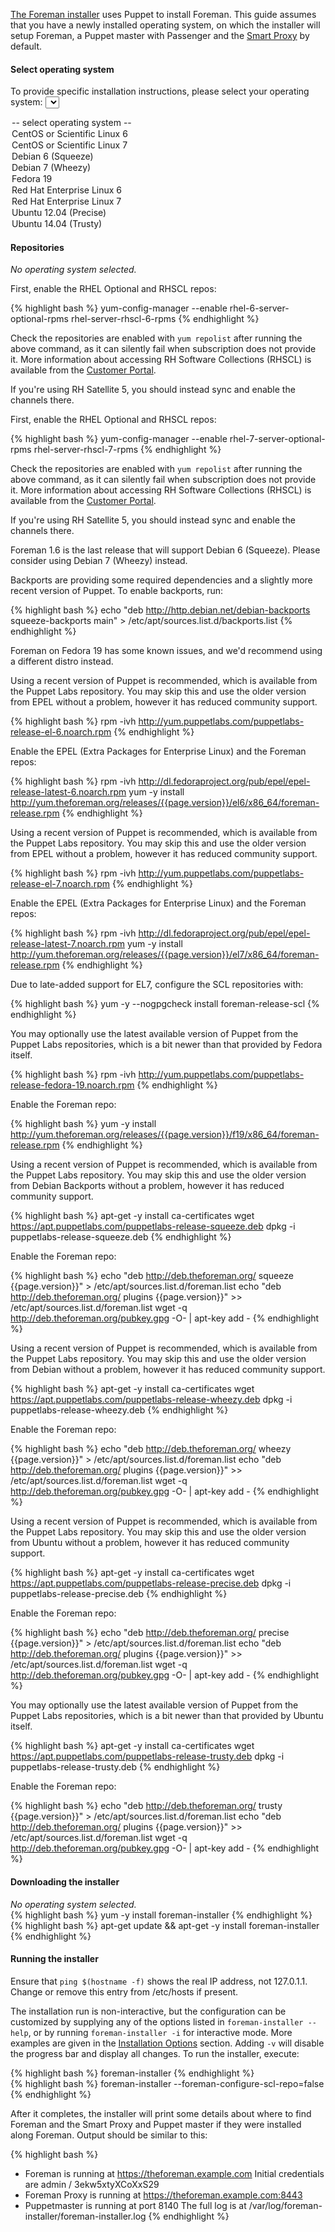 [The Foreman installer](/manuals/{{page.version}}/index.html#3.2ForemanInstaller) uses Puppet to install Foreman. This guide assumes that you have a newly installed operating system, on which the installer will setup Foreman, a Puppet master with Passenger and the [Smart Proxy](/manuals/{{page.version}}/index.html#4.3SmartProxies) by default.

#### Select operating system

<script type="text/javascript">
function update_quickstart_os(select) {
  var os = select.value;
  $(".quickstart_os").hide();
  if (os && os != 'none') {
    $(".quickstart_os_"+os).show();
  } else {
    $(".quickstart_os_none").show();
  }
}
</script>

To provide specific installation instructions, please select your operating system:
<select onChange="update_quickstart_os(this);">
  <option value="none">-- select operating system --</option>
  <option value="el6">CentOS or Scientific Linux 6</option>
  <option value="el7">CentOS or Scientific Linux 7</option>
  <option value="debian6">Debian 6 (Squeeze)</option>
  <option value="debian7">Debian 7 (Wheezy)</option>
  <option value="fedora19">Fedora 19</option>
  <option value="rhel6">Red Hat Enterprise Linux 6</option>
  <option value="rhel7">Red Hat Enterprise Linux 7</option>
  <option value="ubuntu1204">Ubuntu 12.04 (Precise)</option>
  <option value="ubuntu1404">Ubuntu 14.04 (Trusty)</option>
</select>

#### Repositories

<div class="quickstart_os quickstart_os_none">
  <i>No operating system selected.</i>
</div>

<div class="quickstart_os quickstart_os_rhel6">
  <p>First, enable the RHEL Optional and RHSCL repos:</p>

{% highlight bash %}
yum-config-manager --enable rhel-6-server-optional-rpms rhel-server-rhscl-6-rpms
{% endhighlight %}

  <p>
    Check the repositories are enabled with <code>yum repolist</code> after running the above command, as it can silently fail when subscription does not provide it.
    More information about accessing RH Software Collections (RHSCL) is available from the <a href="https://access.redhat.com/solutions/472793">Customer Portal</a>.
  </p>

  <p>If you're using RH Satellite 5, you should instead sync and enable the channels there.</p>
</div>

<div class="quickstart_os quickstart_os_rhel7">
  <p>First, enable the RHEL Optional and RHSCL repos:</p>

{% highlight bash %}
yum-config-manager --enable rhel-7-server-optional-rpms rhel-server-rhscl-7-rpms
{% endhighlight %}

  <p>
    Check the repositories are enabled with <code>yum repolist</code> after running the above command, as it can silently fail when subscription does not provide it.
    More information about accessing RH Software Collections (RHSCL) is available from the <a href="https://access.redhat.com/solutions/472793">Customer Portal</a>.
  </p>

  <p>If you're using RH Satellite 5, you should instead sync and enable the channels there.</p>
</div>

<div class="quickstart_os quickstart_os_debian6">
  <div class="alert alert-info">
    Foreman 1.6 is the last release that will support Debian 6 (Squeeze).  Please consider using Debian 7 (Wheezy) instead.
  </div>

  <p>Backports are providing some required dependencies and a slightly more recent version of Puppet. To enable backports, run:</p>

{% highlight bash %}
echo "deb http://http.debian.net/debian-backports squeeze-backports main" > /etc/apt/sources.list.d/backports.list
{% endhighlight %}
</div>

<div class="quickstart_os quickstart_os_fedora19 alert alert-info">
  Foreman on Fedora 19 has some known issues, and we'd recommend using a different distro instead.
</div>

<div class="quickstart_os quickstart_os_rhel6 quickstart_os_el6">
  <p>
    Using a recent version of Puppet is recommended, which is available from the Puppet Labs repository.
    You may skip this and use the older version from EPEL without a problem, however it has reduced community support.
  </p>

{% highlight bash %}
rpm -ivh http://yum.puppetlabs.com/puppetlabs-release-el-6.noarch.rpm
{% endhighlight %}

  <p>Enable the EPEL (Extra Packages for Enterprise Linux) and the Foreman repos:</p>

{% highlight bash %}
rpm -ivh http://dl.fedoraproject.org/pub/epel/epel-release-latest-6.noarch.rpm
yum -y install http://yum.theforeman.org/releases/{{page.version}}/el6/x86_64/foreman-release.rpm
{% endhighlight %}
</div>

<div class="quickstart_os quickstart_os_rhel7 quickstart_os_el7">
  <p>
    Using a recent version of Puppet is recommended, which is available from the Puppet Labs repository.
    You may skip this and use the older version from EPEL without a problem, however it has reduced community support.
  </p>

{% highlight bash %}
rpm -ivh http://yum.puppetlabs.com/puppetlabs-release-el-7.noarch.rpm
{% endhighlight %}

  <p>Enable the EPEL (Extra Packages for Enterprise Linux) and the Foreman repos:</p>

{% highlight bash %}
rpm -ivh http://dl.fedoraproject.org/pub/epel/epel-release-latest-7.noarch.rpm
yum -y install http://yum.theforeman.org/releases/{{page.version}}/el7/x86_64/foreman-release.rpm
{% endhighlight %}
</div>

<div class="quickstart_os quickstart_os_el7">
  <p>Due to late-added support for EL7, configure the SCL repositories with:</p>

{% highlight bash %}
yum -y --nogpgcheck install foreman-release-scl
{% endhighlight %}
</div>

<div class="quickstart_os quickstart_os_fedora19">
  <p>
    You may optionally use the latest available version of Puppet from the Puppet Labs repositories, which is
    a bit newer than that provided by Fedora itself.
  </p>

{% highlight bash %}
rpm -ivh http://yum.puppetlabs.com/puppetlabs-release-fedora-19.noarch.rpm
{% endhighlight %}

  <p>Enable the Foreman repo:</p>

{% highlight bash %}
yum -y install http://yum.theforeman.org/releases/{{page.version}}/f19/x86_64/foreman-release.rpm
{% endhighlight %}
</div>

<div class="quickstart_os quickstart_os_debian6">
  <p>
    Using a recent version of Puppet is recommended, which is available from the Puppet Labs repository.
    You may skip this and use the older version from Debian Backports without a problem, however it has reduced community support.
  </p>

{% highlight bash %}
apt-get -y install ca-certificates
wget https://apt.puppetlabs.com/puppetlabs-release-squeeze.deb
dpkg -i puppetlabs-release-squeeze.deb
{% endhighlight %}

  <p>Enable the Foreman repo:</p>

{% highlight bash %}
echo "deb http://deb.theforeman.org/ squeeze {{page.version}}" > /etc/apt/sources.list.d/foreman.list
echo "deb http://deb.theforeman.org/ plugins {{page.version}}" >> /etc/apt/sources.list.d/foreman.list
wget -q http://deb.theforeman.org/pubkey.gpg -O- | apt-key add -
{% endhighlight %}
</div>

<div class="quickstart_os quickstart_os_debian7">
  <p>
    Using a recent version of Puppet is recommended, which is available from the Puppet Labs repository.
    You may skip this and use the older version from Debian without a problem, however it has reduced community support.
  </p>

{% highlight bash %}
apt-get -y install ca-certificates
wget https://apt.puppetlabs.com/puppetlabs-release-wheezy.deb
dpkg -i puppetlabs-release-wheezy.deb
{% endhighlight %}

  <p>Enable the Foreman repo:</p>

{% highlight bash %}
echo "deb http://deb.theforeman.org/ wheezy {{page.version}}" > /etc/apt/sources.list.d/foreman.list
echo "deb http://deb.theforeman.org/ plugins {{page.version}}" >> /etc/apt/sources.list.d/foreman.list
wget -q http://deb.theforeman.org/pubkey.gpg -O- | apt-key add -
{% endhighlight %}
</div>

<div class="quickstart_os quickstart_os_ubuntu1204">
  <p>
    Using a recent version of Puppet is recommended, which is available from the Puppet Labs repository.
    You may skip this and use the older version from Ubuntu without a problem, however it has reduced community support.
  </p>

{% highlight bash %}
apt-get -y install ca-certificates
wget https://apt.puppetlabs.com/puppetlabs-release-precise.deb
dpkg -i puppetlabs-release-precise.deb
{% endhighlight %}

  <p>Enable the Foreman repo:</p>

{% highlight bash %}
echo "deb http://deb.theforeman.org/ precise {{page.version}}" > /etc/apt/sources.list.d/foreman.list
echo "deb http://deb.theforeman.org/ plugins {{page.version}}" >> /etc/apt/sources.list.d/foreman.list
wget -q http://deb.theforeman.org/pubkey.gpg -O- | apt-key add -
{% endhighlight %}
</div>

<div class="quickstart_os quickstart_os_ubuntu1404">
  <p>
    You may optionally use the latest available version of Puppet from the Puppet Labs repositories, which is
    a bit newer than that provided by Ubuntu itself.
  </p>

{% highlight bash %}
apt-get -y install ca-certificates
wget https://apt.puppetlabs.com/puppetlabs-release-trusty.deb
dpkg -i puppetlabs-release-trusty.deb
{% endhighlight %}

  <p>Enable the Foreman repo:</p>

{% highlight bash %}
echo "deb http://deb.theforeman.org/ trusty {{page.version}}" > /etc/apt/sources.list.d/foreman.list
echo "deb http://deb.theforeman.org/ plugins {{page.version}}" >> /etc/apt/sources.list.d/foreman.list
wget -q http://deb.theforeman.org/pubkey.gpg -O- | apt-key add -
{% endhighlight %}
</div>

#### Downloading the installer

<div class="quickstart_os quickstart_os_none">
  <i>No operating system selected.</i>
</div>

<div class="quickstart_os quickstart_os_rhel6 quickstart_os_el6 quickstart_os_rhel7 quickstart_os_el7 quickstart_os_fedora19">
{% highlight bash %}
yum -y install foreman-installer
{% endhighlight %}
</div>

<div class="quickstart_os quickstart_os_debian6 quickstart_os_debian7 quickstart_os_ubuntu1204 quickstart_os_ubuntu1404">
{% highlight bash %}
apt-get update && apt-get -y install foreman-installer
{% endhighlight %}
</div>

#### Running the installer

<div class="quickstart_os quickstart_os_ubuntu1204 quickstart_os_ubuntu1404 alert alert-info">
  Ensure that <code>ping $(hostname -f)</code> shows the real IP address, not 127.0.1.1.  Change or remove this entry from /etc/hosts if present.
</div>

The installation run is non-interactive, but the configuration can be customized by supplying any of the options listed in `foreman-installer --help`, or by running `foreman-installer -i` for interactive mode.  More examples are given in the [Installation Options](/manuals/{{page.version}}/index.html#3.2.2InstallerOptions) section.  Adding `-v` will disable the progress bar and display all changes.  To run the installer, execute:

<div class="quickstart_os quickstart_os_none quickstart_os_el6 quickstart_os_rhel6 quickstart_os_rhel7 quickstart_os_debian6 quickstart_os_debian7 quickstart_os_ubuntu1204 quickstart_os_ubuntu1404">
{% highlight bash %}
foreman-installer
{% endhighlight %}
</div>

<div class="quickstart_os quickstart_os_el7">
{% highlight bash %}
foreman-installer --foreman-configure-scl-repo=false
{% endhighlight %}
</div>

After it completes, the installer will print some details about where to find Foreman and the Smart Proxy and Puppet master if they were installed along Foreman. Output should be similar to this:

{% highlight bash %}
  * Foreman is running at https://theforeman.example.com
      Initial credentials are admin / 3ekw5xtyXCoXxS29
  * Foreman Proxy is running at https://theforeman.example.com:8443
  * Puppetmaster is running at port 8140
  The full log is at /var/log/foreman-installer/foreman-installer.log
{% endhighlight %}
